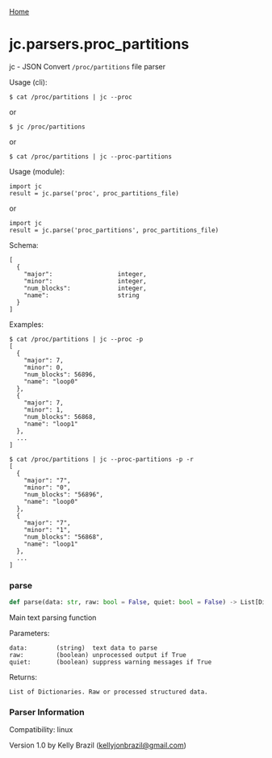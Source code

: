 [Home](https://kellyjonbrazil.github.io/jc/)
<a id="jc.parsers.proc_partitions"></a>

# jc.parsers.proc\_partitions

jc - JSON Convert `/proc/partitions` file parser

Usage (cli):

    $ cat /proc/partitions | jc --proc

or

    $ jc /proc/partitions

or

    $ cat /proc/partitions | jc --proc-partitions

Usage (module):

    import jc
    result = jc.parse('proc', proc_partitions_file)

or

    import jc
    result = jc.parse('proc_partitions', proc_partitions_file)

Schema:

    [
      {
        "major":                  integer,
        "minor":                  integer,
        "num_blocks":             integer,
        "name":                   string
      }
    ]

Examples:

    $ cat /proc/partitions | jc --proc -p
    [
      {
        "major": 7,
        "minor": 0,
        "num_blocks": 56896,
        "name": "loop0"
      },
      {
        "major": 7,
        "minor": 1,
        "num_blocks": 56868,
        "name": "loop1"
      },
      ...
    ]

    $ cat /proc/partitions | jc --proc-partitions -p -r
    [
      {
        "major": "7",
        "minor": "0",
        "num_blocks": "56896",
        "name": "loop0"
      },
      {
        "major": "7",
        "minor": "1",
        "num_blocks": "56868",
        "name": "loop1"
      },
      ...
    ]

<a id="jc.parsers.proc_partitions.parse"></a>

### parse

```python
def parse(data: str, raw: bool = False, quiet: bool = False) -> List[Dict]
```

Main text parsing function

Parameters:

    data:        (string)  text data to parse
    raw:         (boolean) unprocessed output if True
    quiet:       (boolean) suppress warning messages if True

Returns:

    List of Dictionaries. Raw or processed structured data.

### Parser Information
Compatibility:  linux

Version 1.0 by Kelly Brazil (kellyjonbrazil@gmail.com)
